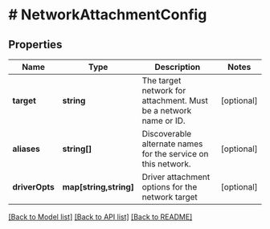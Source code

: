 # # NetworkAttachmentConfig

## Properties

Name | Type | Description | Notes
------------ | ------------- | ------------- | -------------
**target** | **string** | The target network for attachment. Must be a network name or ID. | [optional] 
**aliases** | **string[]** | Discoverable alternate names for the service on this network. | [optional] 
**driverOpts** | **map[string,string]** | Driver attachment options for the network target | [optional] 

[[Back to Model list]](../../README.md#documentation-for-models) [[Back to API list]](../../README.md#documentation-for-api-endpoints) [[Back to README]](../../README.md)


